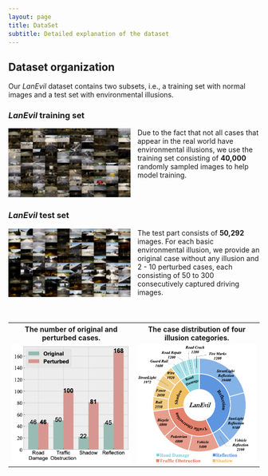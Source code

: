 ```yaml
---
layout: page
title: DataSet
subtitle: Detailed explanation of the dataset
---
```


## Dataset organization

Our *LanEvil* dataset contains two subsets, i.e., a training set with normal images and a test set with environmental illusions.

### *LanEvil* training set
<div style="column-count: 2">
  <div>
    <img src="assets/img/train.png">
  </div>

  <div>
    Due to the fact that not all cases that appear in the real world have environmental illusions, we use the training set consisting of <b>40,000</b> randomly sampled images to help model training.
  </div>
</div>


### *LanEvil* test set
<div style="column-count: 2">
  <div>
    <img src="assets/img/test.png">
  </div>
  <div>
    The test part consists of <b>50,292</b> images. For each basic environmental illusion, we provide an original case without any illusion and 2 - 10 perturbed cases, each consisting of 50 to 300 consecutively captured driving images.
  </div>
</div>

<br/>
<br/>

<!-- html div盒子 -->
<!--
<div style="column-count: 2">
  <div align=left>
    <img src="/assets/img/histogram_fig.png" width=400 heihgt=400>
    <div class=caption>
      The number of original and perturbed cases under four categories.
    </div>
  </div>
<br/>
  <div align=left>
    <img src="/assets/img/circle2-1.png" width=400 heihgt=400>
    <div class=caption>
      The case distribution of four illusion categories.
    </div>
  </div>
</div>
-->

<div>
<table border="0" style="max-width:100%; border-collapse: collapse; text-align:center; border: none">
    <col align="center" width="50%" style="border: none">
    <col align="center"  width="50%" style="border: none">
    <tr style="border: none; background: none">
        <th style="text-align:center; border: none">
        The number of original and perturbed cases.</th>
        <th style="text-align:center; border: none">
        The case distribution of four illusion categories.
        </th>
    </tr>
    <tr style="border: none; background: none">
        <td style="border: none">
            <img src="/assets/img/histogram_fig.png" width="100%"/>
        </td>
        <td style="border: none">
            <img src="/assets/img/circle2-1.png" width="100%"/>
        </td>
    </tr>
</table>
</div>



